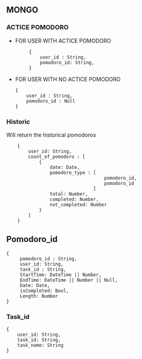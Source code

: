 ## MONGO
### ACTICE POMODORO
 - FOR USER WITH ACTICE POMODORO
   ```
        {
            user_id : String,
            pomodoro_id: String,
        }
   ```
 - FOR USER WITH NO ACTICE POMODORO
    ```
    {
        user_id : String,
        pomodoro_id : Null
    }
    ```

### Historic
Will return the historical pomodoros
```
    { 
        user_id: String,
        count_of_pomodoro : [
            { 
                date: Date, 
                pomodoro_type : [ 
                                    pomodoro_id,
                                    pomodoro_id
                                ]
                total: Number,
                completed: Number,
                not_completed: Number
            }
        ]
    }
```

## Pomodoro_id
```
{ 
     pomodoro_id : String,
     user_id: String, 
     task_id : String,
     StartTime: DateTime || Number,
     EndTime: DateTime || Number || Null,
     Date: Date,
     isCompleted: Bool,
     Length: Number
}
```

### Task_id
```
{
    user_id: String, 
    task_id: String,
    task_name: String
}
```